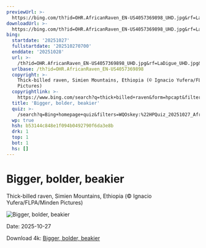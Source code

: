 ```yaml
---
previewUrl: >-
  https://bing.com/th?id=OHR.AfricanRaven_EN-US4057369898_UHD.jpg&rf=LaDigue_UHD.jpg&pid=hp&w=1024&h=576&rs=1&c=4
downloadUrl: >-
  https://bing.com/th?id=OHR.AfricanRaven_EN-US4057369898_UHD.jpg&rf=LaDigue_UHD.jpg&pid=hp&w=3840&h=2160&rs=1&c=4
bing:
  startdate: '20251027'
  fullstartdate: '202510270700'
  enddate: '20251028'
  url: >-
    /th?id=OHR.AfricanRaven_EN-US4057369898_UHD.jpg&rf=LaDigue_UHD.jpg&pid=hp&w=3840&h=2160&rs=1&c=4
  urlbase: /th?id=OHR.AfricanRaven_EN-US4057369898
  copyright: >-
    Thick-billed raven, Simien Mountains, Ethiopia (© Ignacio Yufera/FLPA/Minden
    Pictures)
  copyrightlink: >-
    https://www.bing.com/search?q=thick+billed+raven&form=hpcapt&filters=HpDate%3a%2220251027_0700%22
  title: 'Bigger, bolder, beakier'
  quiz: >-
    /search?q=Bing+homepage+quiz&filters=WQOskey:%22HPQuiz_20251027_AfricanRaven%22&FORM=HPQUIZ
  wp: true
  hsh: b53144c848e1f094b0492790f6da3e8b
  drk: 1
  top: 1
  bot: 1
  hs: []
---
```

# Bigger, bolder, beakier

Thick-billed raven, Simien Mountains, Ethiopia (© Ignacio Yufera/FLPA/Minden Pictures)

![Bigger, bolder, beakier](https://bing.com/th?id=OHR.AfricanRaven_EN-US4057369898_UHD.jpg&rf=LaDigue_UHD.jpg&pid=hp&w=1024&h=576&rs=1&c=4)

Date: 2025-10-27

Download 4k: [Bigger, bolder, beakier](https://bing.com/th?id=OHR.AfricanRaven_EN-US4057369898_UHD.jpg&rf=LaDigue_UHD.jpg&pid=hp&w=3840&h=2160&rs=1&c=4)
